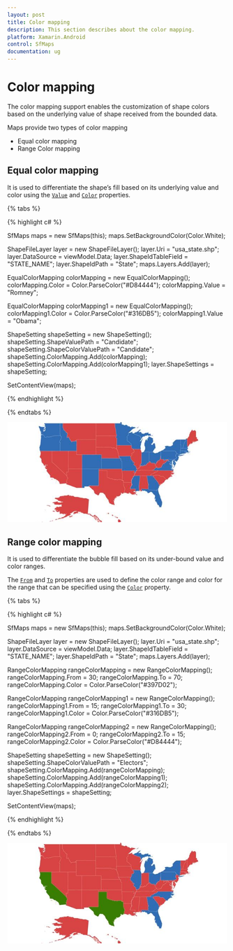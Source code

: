 ```yaml
---
layout: post
title: Color mapping
description: This section describes about the color mapping.
platform: Xamarin.Android
control: SfMaps
documentation: ug
---
```

# Color mapping

The color mapping support enables the customization of shape colors based on the underlying value of shape received from the bounded data.

Maps provide two types of color mapping

* Equal color mapping
* Range Color mapping

## Equal color mapping

It is used to differentiate the shape’s fill based on its underlying value and color using the [`Value`](https://help.syncfusion.com/cr/xamarin-android/Com.Syncfusion.Maps.EqualColorMapping.html#Com_Syncfusion_Maps_EqualColorMapping_Value) and [`Color`](https://help.syncfusion.com/cr/xamarin-android/Com.Syncfusion.Maps.ColorMapping.html#Com_Syncfusion_Maps_ColorMapping_Color) properties.

{% tabs %}

{% highlight c# %}

  SfMaps maps = new SfMaps(this);
  maps.SetBackgroundColor(Color.White);

  ShapeFileLayer layer = new ShapeFileLayer();
  layer.Uri = "usa_state.shp";
  layer.DataSource = viewModel.Data;
  layer.ShapeIdTableField = "STATE_NAME";
  layer.ShapeIdPath = "State";
  maps.Layers.Add(layer);

  EqualColorMapping colorMapping = new EqualColorMapping();
  colorMapping.Color = Color.ParseColor("#D84444");
  colorMapping.Value = "Romney";

  EqualColorMapping colorMapping1 = new EqualColorMapping();
  colorMapping1.Color = Color.ParseColor("#316DB5");
  colorMapping1.Value = "Obama";

  ShapeSetting shapeSetting = new ShapeSetting();
  shapeSetting.ShapeValuePath = "Candidate";
  shapeSetting.ShapeColorValuePath = "Candidate";
  shapeSetting.ColorMapping.Add(colorMapping);
  shapeSetting.ColorMapping.Add(colorMapping1);
  layer.ShapeSettings = shapeSetting;

  SetContentView(maps);

{% endhighlight %}

{% endtabs %}

![Equal color mapping image](Images/ColorMapping_img1.jpeg)

## Range color mapping

It is used to differentiate the bubble fill based on its under-bound value and color ranges. 

The [`From`](https://help.syncfusion.com/cr/xamarin-android/Com.Syncfusion.Maps.RangeColorMapping.html#Com_Syncfusion_Maps_RangeColorMapping_From) and [`To`](https://help.syncfusion.com/cr/xamarin-android/Com.Syncfusion.Maps.RangeColorMapping.html#Com_Syncfusion_Maps_RangeColorMapping_To) properties are used to define the color range and color for the range that can be specified using the [`Color`](https://help.syncfusion.com/cr/xamarin-android/Com.Syncfusion.Maps.ColorMapping.html#Com_Syncfusion_Maps_ColorMapping_Color) property.

{% tabs %}

{% highlight c# %}

  SfMaps maps = new SfMaps(this);
  maps.SetBackgroundColor(Color.White);

  ShapeFileLayer layer = new ShapeFileLayer();
  layer.Uri = "usa_state.shp";
  layer.DataSource = viewModel.Data;
  layer.ShapeIdTableField = "STATE_NAME";
  layer.ShapeIdPath = "State";
  maps.Layers.Add(layer); 

  RangeColorMapping rangeColorMapping = new RangeColorMapping();
  rangeColorMapping.From = 30;
  rangeColorMapping.To = 70;
  rangeColorMapping.Color = Color.ParseColor("#397D02");

  RangeColorMapping rangeColorMapping1 = new RangeColorMapping();
  rangeColorMapping1.From = 15;
  rangeColorMapping1.To = 30;
  rangeColorMapping1.Color = Color.ParseColor("#316DB5");

  RangeColorMapping rangeColorMapping2 = new RangeColorMapping();
  rangeColorMapping2.From = 0;
  rangeColorMapping2.To = 15;
  rangeColorMapping2.Color = Color.ParseColor("#D84444");

  ShapeSetting shapeSetting = new ShapeSetting();
  shapeSetting.ShapeColorValuePath = "Electors";
  shapeSetting.ColorMapping.Add(rangeColorMapping);
  shapeSetting.ColorMapping.Add(rangeColorMapping1);
  shapeSetting.ColorMapping.Add(rangeColorMapping2);
  layer.ShapeSettings = shapeSetting;

  SetContentView(maps);   

{% endhighlight %}

{% endtabs %}

![Range color mapping image](Images/ColorMapping_img2.jpeg)


